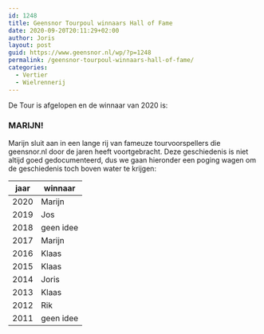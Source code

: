 ```yaml
---
id: 1248
title: Geensnor Tourpoul winnaars Hall of Fame
date: 2020-09-20T20:11:29+02:00
author: Joris
layout: post
guid: https://www.geensnor.nl/wp/?p=1248
permalink: /geensnor-tourpoul-winnaars-hall-of-fame/
categories:
  - Vertier
  - Wielrennerij
---
```

 De Tour is afgelopen en de winnaar van 2020 is: 

### MARIJN!


Marijn sluit aan in een lange rij van fameuze tourvoorspellers die geensnor.nl door de jaren heeft voortgebracht. Deze geschiedenis is niet altijd goed gedocumenteerd, dus we gaan hieronder een poging wagen om de geschiedenis toch boven water te krijgen: 

|jaar|winnaar|
|----|-------|
|2020|Marijn |
|2019|Jos    |
|2018|geen idee|
|2017|Marijn |
|2016|Klaas  |
|2015|Klaas  |
|2014|Joris  |
|2013|Klaas  |
|2012|Rik    |
|2011|geen idee|
